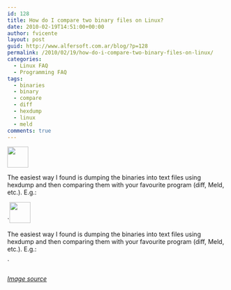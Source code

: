 ```yaml
---
id: 128
title: How do I compare two binary files on Linux?
date: 2010-02-19T14:51:00+00:00
author: fvicente
layout: post
guid: http://www.alfersoft.com.ar/blog/?p=128
permalink: /2010/02/19/how-do-i-compare-two-binary-files-on-linux/
categories:
  - Linux FAQ
  - Programming FAQ
tags:
  - binaries
  - binary
  - compare
  - diff
  - hexdump
  - linux
  - meld
comments: true
---
```

<img class="alignnone" title="FAQ" src="http://www.alfersoft.com.ar/files/question.png" alt="" width="48" height="48" />

The easiest way I found is dumping the binaries into text files using hexdump and then comparing them with your favourite program (diff, Meld, etc.). E.g.:
  
`<img class="alignnone" title="FAQ" src="http://www.alfersoft.com.ar/files/question.png" alt="" width="48" height="48" />

The easiest way I found is dumping the binaries into text files using hexdump and then comparing them with your favourite program (diff, Meld, etc.). E.g.:
  
` 

<!--more-->

###### <a title="Lock" href="http://commons.wikimedia.org/wiki/File:Gnome-dialog-question.svg" target="_blank">Image source</a>
